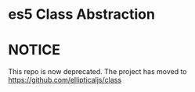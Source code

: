 es5 Class Abstraction
===========================

# NOTICE

This repo is now deprecated. The project has moved to https://github.com/ellipticaljs/class